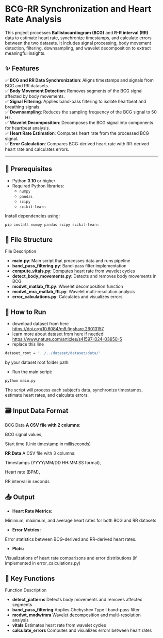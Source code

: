 # BCG-RR Synchronization and Heart Rate Analysis

This project processes **Ballistocardiogram (BCG)** and **R-R interval (RR)** data to estimate heart rate, synchronize timestamps, and calculate errors between the two datasets. It includes signal processing, body movement detection, filtering, downsampling, and wavelet decomposition to extract meaningful insights.

## ✨ Features

✅ **BCG and RR Data Synchronization**: Aligns timestamps and signals from BCG and RR datasets.  
✅ **Body Movement Detection**: Removes segments of the BCG signal affected by body movements.  
✅ **Signal Filtering**: Applies band-pass filtering to isolate heartbeat and breathing signals.  
✅ **Downsampling**: Reduces the sampling frequency of the BCG signal to 50 Hz.  
✅ **Wavelet Decomposition**: Decomposes the BCG signal into components for heartbeat analysis.  
✅ **Heart Rate Estimation**: Computes heart rate from the processed BCG signal.  
✅ **Error Calculation**: Compares BCG-derived heart rate with RR-derived heart rate and calculates errors.

---

## 📝 Prerequisites

- Python **3.10** or higher
- Required Python libraries:
  - `numpy`
  - `pandas`
  - `scipy`
  - `scikit-learn`

Install dependencies using:

```bash
pip install numpy pandas scipy scikit-learn
```
## 📁 File Structure
File	Description
- **main.py**:	Main script that processes data and runs pipeline
- **band_pass_filtering.py**:	Band-pass filter implementation
- **compute_vitals.py**:	Computes heart rate from wavelet cycles
- **detect_body_movements.py**:	Detects and removes body movements in BCG
- **modwt_matlab_fft.py**:	Wavelet decomposition function
- **modwt_mra_matlab_fft.py**:	Wavelet multi-resolution analysis
- **error_calculations.py**:	Calculates and visualizes errors

## 🚀 How to Run
-  download dataset from here https://doi.org/10.6084/m9.figshare.26013157 
-  learn more about dataset from here if needed https://www.nature.com/articles/s41597-024-03950-5
-  replace this line 
```bash
dataset_root = '../../dataset/dataset/data/'
```
by your dataset root folder path

-  Run the main script:
```bash
python main.py
```
The script will process each subject’s data, synchronize timestamps, estimate heart rates, and calculate errors.

## 🗃️ Input Data Format
BCG Data
**A CSV file with 2 columns:**

BCG signal values,

Start time (Unix timestamp in milliseconds)

**RR Data**
A CSV file with 3 columns:

Timestamps (YYYY/MM/DD HH:MM:SS format),

Heart rate (BPM),

RR interval in seconds

## 📤 Output
- **Heart Rate Metrics:**

Minimum, maximum, and average heart rates for both BCG and RR datasets.

- **Error Metrics:**

Error statistics between BCG-derived and RR-derived heart rates.

- **Plots:**

Visualizations of heart rate comparisons and error distributions (if implemented in error_calculations.py)

## 🔑 Key Functions
Function	Description
- **detect_patterns**	Detects body movements and removes affected segments
- **band_pass_filtering**	Applies Chebyshev Type I band-pass filter
- **modwt, modwtmra**	Wavelet decomposition and multi-resolution analysis
- **vitals**	Estimates heart rate from wavelet cycles
- **calculate_errors**	Computes and visualizes errors between heart rates
